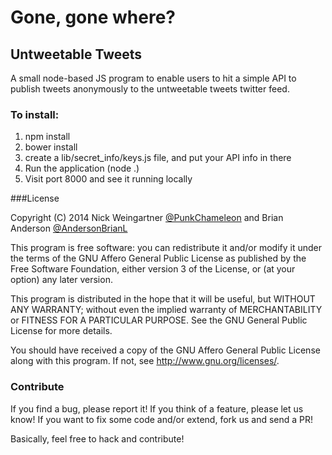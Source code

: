 # Gone, gone where?

## Untweetable Tweets
A small node-based JS program to enable users to hit a simple API to publish tweets anonymously to the untweetable tweets twitter feed.

### To install:
1. npm install
2. bower install
3. create a lib/secret_info/keys.js file, and put your API info in there
4. Run the application (node .)
5. Visit port 8000 and see it running locally

###License

Copyright (C) 2014 Nick Weingartner [@PunkChameleon](http://www.twitter.com/PunkChameleon) and Brian Anderson [@AndersonBrianL](http://www.twitter.com/AndersonBrianL)

This program is free software: you can redistribute it and/or modify
it under the terms of the GNU Affero General Public License as published by
the Free Software Foundation, either version 3 of the License, or
(at your option) any later version.

This program is distributed in the hope that it will be useful,
but WITHOUT ANY WARRANTY; without even the implied warranty of
MERCHANTABILITY or FITNESS FOR A PARTICULAR PURPOSE.  See the
GNU General Public License for more details.

You should have received a copy of the GNU Affero General Public License along with this program.  If not, see <http://www.gnu.org/licenses/>.

### Contribute
If you find a bug, please report it!
If you think of a feature, please let us know!
If you want to fix some code and/or extend, fork us and send a PR!

Basically, feel free to hack and contribute!

